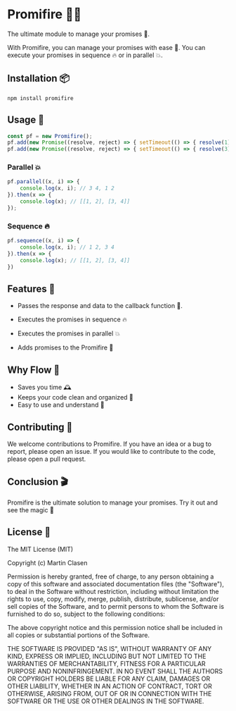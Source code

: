 # Promifire 👩‍🚒

The ultimate module to manage your promises 💪.

 With Promifire, you can manage your promises with ease 🙌. You can execute your promises in sequence 🔥 or in parallel 💥.
 
 ## Installation 📦
```shell
npm install promifire
```

## Usage 🔧
```js
const pf = new Promifire();
pf.add(new Promise((resolve, reject) => { setTimeout(() => { resolve(1) }, 1500) }), 2);
pf.add(new Promise((resolve, reject) => { setTimeout(() => { resolve(3) }, 1000) }), 4);
```

### Parallel 💥
```js
pf.parallel((x, i) => {
    console.log(x, i); // 3 4, 1 2
}).then(x => {
    console.log(x); // [[1, 2], [3, 4]]
});
```

### Sequence 🔥
```js
pf.sequence((x, i) => {
    console.log(x, i); // 1 2, 3 4
}).then(x => {
    console.log(x); // [[1, 2], [3, 4]]
})
```

## Features 🎉
- Passes the response and data to the callback function 🎉.

- Executes the promises in sequence 🔥
- Executes the promises in parallel 💥
- Adds promises to the Promifire 💪

## Why Flow 🤔
- Saves you time 🕰️
- Keeps your code clean and organized 🧹
- Easy to use and understand 🧠

## Contributing 🤝
We welcome contributions to Promifire. If you have an idea or a bug to report, please open an issue. If you would like to contribute to the code, please open a pull request.

## Conclusion 🎬
Promifire is the ultimate solution to manage your promises.
Try it out and see the magic 🔮
## License 📄
The MIT License (MIT)

Copyright (c) Martin Clasen

Permission is hereby granted, free of charge, to any person obtaining a copy of this software and associated documentation files (the "Software"), to deal in the Software without restriction, including without limitation the rights to use, copy, modify, merge, publish, distribute, sublicense, and/or sell copies of the Software, and to permit persons to whom the Software is furnished to do so, subject to the following conditions:

The above copyright notice and this permission notice shall be included in all copies or substantial portions of the Software.

THE SOFTWARE IS PROVIDED "AS IS", WITHOUT WARRANTY OF ANY KIND, EXPRESS OR IMPLIED, INCLUDING BUT NOT LIMITED TO THE WARRANTIES OF MERCHANTABILITY, FITNESS FOR A PARTICULAR PURPOSE AND NONINFRINGEMENT. IN NO EVENT SHALL THE AUTHORS OR COPYRIGHT HOLDERS BE LIABLE FOR ANY CLAIM, DAMAGES OR OTHER LIABILITY, WHETHER IN AN ACTION OF CONTRACT, TORT OR OTHERWISE, ARISING FROM, OUT OF OR IN CONNECTION WITH THE SOFTWARE OR THE USE OR OTHER DEALINGS IN THE SOFTWARE.

